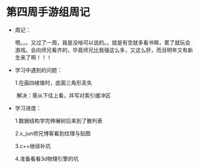 # 第四周手游组周记

- 周记：

  嗯。。。又过了一周，我是没啥可以说的。。就是有空就多看书嘛，累了就玩会游戏。会向师兄看齐的，毕竟师兄比我强这么多，又这么肝，而且明年又有新生来了啊！！！

- 学习中遇到的问题：

  1.在画四棱锥时，底面三角形丢失

  ​	解决：需从下往上看，并写对索引缓冲区

- 学习进度：

  1.数据结构学完伸展树后来到了散列表

  2.x_jun师兄博客看到纹理与贴图

  3.c++继续补坑

  4.准备看看3d物理引擎的坑

  

  

  